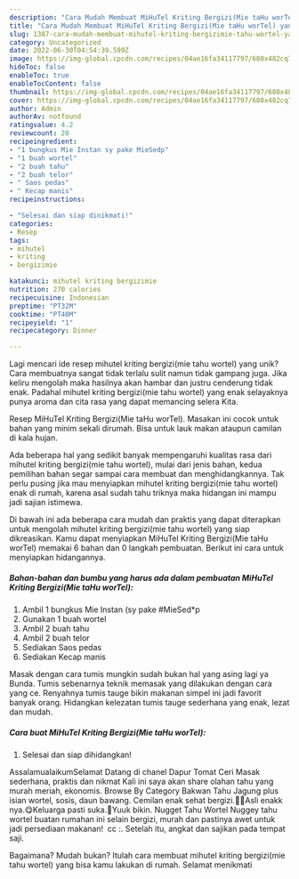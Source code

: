 ```yaml
---
description: "Cara Mudah Membuat MiHuTel Kriting Bergizi(Mie taHu worTel) yang Enak"
title: "Cara Mudah Membuat MiHuTel Kriting Bergizi(Mie taHu worTel) yang Enak"
slug: 1387-cara-mudah-membuat-mihutel-kriting-bergizimie-tahu-wortel-yang-enak
category: Uncategorized
date: 2022-06-30T04:54:39.599Z
image: https://img-global.cpcdn.com/recipes/04ae16fa34117797/680x482cq70/mihutel-kriting-bergizimie-tahu-wortel-foto-resep-utama.jpg
hideToc: false
enableToc: true
enableTocContent: false
thumbnail: https://img-global.cpcdn.com/recipes/04ae16fa34117797/680x482cq70/mihutel-kriting-bergizimie-tahu-wortel-foto-resep-utama.jpg
cover: https://img-global.cpcdn.com/recipes/04ae16fa34117797/680x482cq70/mihutel-kriting-bergizimie-tahu-wortel-foto-resep-utama.jpg
author: Admin
authorAv: notfound
ratingvalue: 4.2
reviewcount: 20
recipeingredient:
- "1 bungkus Mie Instan sy pake MieSedp"
- "1 buah wortel"
- "2 buah tahu"
- "2 buah telor"
- " Saos pedas"
- " Kecap manis"
recipeinstructions:

- "Selesai dan siap dinikmati!"
categories:
- Resep
tags:
- mihutel
- kriting
- bergizimie

katakunci: mihutel kriting bergizimie 
nutrition: 270 calories
recipecuisine: Indonesian
preptime: "PT32M"
cooktime: "PT40M"
recipeyield: "1"
recipecategory: Dinner

---
```





Lagi mencari ide resep mihutel kriting bergizi(mie tahu wortel) yang unik? Cara membuatnya sangat tidak terlalu sulit namun tidak gampang juga. Jika keliru mengolah maka hasilnya akan hambar dan justru cenderung tidak enak. Padahal mihutel kriting bergizi(mie tahu wortel) yang enak selayaknya punya aroma dan cita rasa yang dapat memancing selera Kita.





Resep MiHuTel Kriting Bergizi(Mie taHu worTel). Masakan ini cocok untuk bahan yang minim sekali dirumah. Bisa untuk lauk makan ataupun camilan di kala hujan.

Ada beberapa hal yang sedikit banyak mempengaruhi kualitas rasa dari mihutel kriting bergizi(mie tahu wortel), mulai dari jenis bahan, kedua pemilihan bahan segar sampai cara membuat dan menghidangkannya. Tak perlu pusing jika mau menyiapkan mihutel kriting bergizi(mie tahu wortel) enak di rumah, karena asal sudah tahu triknya maka hidangan ini mampu jadi sajian istimewa.






Di bawah ini ada beberapa cara mudah dan praktis yang dapat diterapkan untuk mengolah mihutel kriting bergizi(mie tahu wortel) yang siap dikreasikan. Kamu dapat menyiapkan MiHuTel Kriting Bergizi(Mie taHu worTel) memakai 6 bahan dan 0 langkah pembuatan. Berikut ini cara untuk menyiapkan hidangannya.

<!--inarticleads1-->

##### Bahan-bahan dan bumbu yang harus ada dalam pembuatan MiHuTel Kriting Bergizi(Mie taHu worTel):

1. Ambil 1 bungkus Mie Instan (sy pake #MieSed*p
1. Gunakan 1 buah wortel
1. Ambil 2 buah tahu
1. Ambil 2 buah telor
1. Sediakan  Saos pedas
1. Sediakan  Kecap manis


Masak dengan cara tumis mungkin sudah bukan hal yang asing lagi ya Bunda. Tumis sebenarnya teknik memasak yang dilakukan dengan cara yang ce. Renyahnya tumis tauge bikin makanan simpel ini jadi favorit banyak orang. Hidangkan kelezatan tumis tauge sederhana yang enak, lezat dan mudah. 

<!--inarticleads2-->

##### Cara buat MiHuTel Kriting Bergizi(Mie taHu worTel):


1. Selesai dan siap dihidangkan!

AssalamualaikumSelamat Datang di chanel Dapur Tomat Ceri Masak sederhana, praktis dan nikmat Kali ini saya akan share olahan tahu yang murah meriah, ekonomis. Browse By Category Bakwan Tahu Jagung plus isian wortel, sosis, daun bawang. Cemilan enak sehat bergizi.👍🏻Asli enakk nya.😋Keluarga pasti suka.🤗Yuuk bikin. Nugget Tahu Wortel Nuggey tahu wortel buatan rumahan ini selain bergizi, murah dan pastinya awet untuk jadi persediaan makanan!⁣⁣⁣⁣⁣⁣ ⁣⁣⁣⁣⁣⁣ cc :. Setelah itu, angkat dan sajikan pada tempat saji. 

Bagaimana? Mudah bukan? Itulah cara membuat mihutel kriting bergizi(mie tahu wortel) yang bisa kamu lakukan di rumah. Selamat menikmati
